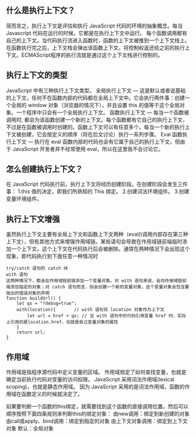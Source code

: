 ##  什么是执行上下文？
  简而言之，执行上下文是评估和执行 JavaScript 代码的环境的抽象概念。每当 Javascript 代码在运行的时候，它都是在执行上下文中运行。
  每个函数调用都有自己的上下文。当代码执行流进入函数时，函数的上下文被推到一个上下文栈上。在函数执行完之后，上下文栈会弹出该函数上下文，将控制权返还给之前的执行上下文。ECMAScript程序的执行流就是通过这个上下文栈进行控制的。

##  执行上下文的类型
  JavaScript 中有三种执行上下文类型。
  全局执行上下文 — 这是默认或者说基础的上下文，任何不在函数内部的代码都在全局上下文中。它会执行两件事：创建一个全局的 window 对象（浏览器的情况下），并且设置 this 的值等于这个全局对象。一个程序中只会有一个全局执行上下文。
  函数执行上下文 — 每当一个函数被调用时, 都会为该函数创建一个新的上下文。每个函数都有它自己的执行上下文，不过是在函数被调用时创建的。函数上下文可以有任意多个。每当一个新的执行上下文被创建，它会按定义的顺序（将在后文讨论）执行一系列步骤。
  Eval 函数执行上下文 — 执行在 eval 函数内部的代码也会有它属于自己的执行上下文，但由于 JavaScript 开发者并不经常使用 eval，所以在这里我不会讨论它。

##  怎么创建执行上下文？
  在 JavaScript 代码执行前，执行上下文将经历创建阶段。在创建阶段会发生三件事：
  1.this 值的决定，即我们所熟知的 This 绑定。
  2.创建词法环境组件。
  3.创建变量环境组件。

## 执行上下文增强
  虽然执行上下文主要有全局上下文和函数上下文两种（eval()调用内部存在第三种上下文），但有其他方式来增强作用域链。某些语句会导致在作用域链前端临时添加一个上下文，这个上下文在代码执行后会被删除。通常在两种情况下会出现这个现象，即代码执行到下面任意一种情况时
    
    try/catch 语句的 catch 块
    with 语句
    这两种情况下，都会在作用域链前端添加一个变量对象。对 with 语句来说，会向作用域链前端添加指定的对象；对 catch 语句而言，则会创建一个新的变量对象，这个变量对象会包含要抛出的错误对象的声明
    function buildUrl() {
        let qs = "?debug=true";
        with(location){       // with 语句将 location 对象作为上下文
            let url = href + qs; // 当 with 语句中的代码引用变量 href 时，实际上引用的是location.href，也就是自己变量对象的属性
        }
        return url;
    } 

## 作用域
  作用域是指程序源代码中定义变量的区域。
  作用域规定了如何查找变量，也就是确定当前执行代码对变量的访问权限。
  JavaScript 采用词法作用域(lexical scoping)，也就是静态作用域。
  因为 JavaScript 采用的是词法作用域，函数的作用域在函数定义的时候就决定了。

  如果要判断一个函数的this绑定，就需要找到这个函数的直接调用位置。然后可以顺序按照下面四条规则来判断this的绑定对象：
  由new调用：绑定到新创建的对象
  由call或apply、bind调用：绑定到指定的对象
  由上下文对象调用：绑定到上下文对象
  默认：全局对象